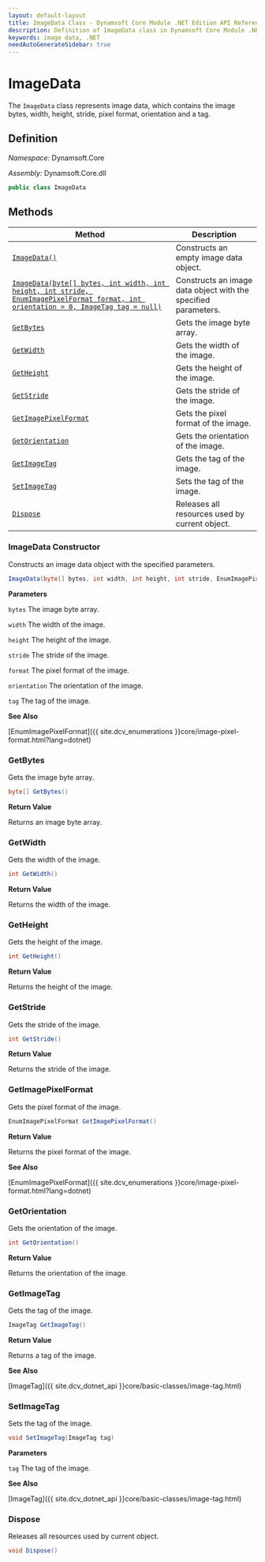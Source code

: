 ```yaml
---
layout: default-layout
title: ImageData Class - Dynamsoft Core Module .NET Edition API Reference
description: Definition of ImageData class in Dynamsoft Core Module .NET Edition.
keywords: image data, .NET
needAutoGenerateSidebar: true
---
```


# ImageData

The `ImageData` class represents image data, which contains the image bytes, width, height, stride, pixel format, orientation and a tag.

## Definition

*Namespace:* Dynamsoft.Core

*Assembly:* Dynamsoft.Core.dll

```csharp
public class ImageData 
```

## Methods

| Method               | Description |
|----------------------|-------------|
| [`ImageData()`](#ImageData-constructor4) | Constructs an empty image data object. |
| [`ImageData(byte[] bytes, int width, int height, int stride, EnumImagePixelFormat format, int orientation = 0, ImageTag tag = null)`](#ImageData-constructor) | Constructs an image data object with the specified parameters. |
| [`GetBytes`](#getbytes) | Gets the image byte array. |
| [`GetWidth`](#getwidth) | Gets the width of the image. |
| [`GetHeight`](#getheight) | Gets the height of the image. |
| [`GetStride`](#getstride) | Gets the stride of the image. |
| [`GetImagePixelFormat`](#getimagepixelformat) | Gets the pixel format of the image. |
| [`GetOrientation`](#getorientation) | Gets the orientation of the image. |
| [`GetImageTag`](#getimagetag) | Gets the tag of the image. |
| [`SetImageTag`](#setimagetag) | Sets the tag of the image. |
| [`Dispose`](dispose) | Releases all resources used by current object. |


### ImageData Constructor

Constructs an image data object with the specified parameters.

```csharp
ImageData(byte[] bytes, int width, int height, int stride, EnumImagePixelFormat format, int orientation = 0, ImageTag tag = null)
```

**Parameters**

`bytes` The image byte array.

`width` The width of the image.

`height` The height of the image.

`stride` The stride of the image.

`format` The pixel format of the image.

`orientation` The orientation of the image.

`tag` The tag of the image.

**See Also**

[EnumImagePixelFormat]({{ site.dcv_enumerations }}core/image-pixel-format.html?lang=dotnet)

### GetBytes

Gets the image byte array.

```csharp
byte[] GetBytes()
```

**Return Value**

Returns an image byte array.

### GetWidth

Gets the width of the image.

```csharp
int GetWidth()
```

**Return Value**

Returns the width of the image.

### GetHeight

Gets the height of the image.

```csharp
int GetHeight()
```

**Return Value**

Returns the height of the image.

### GetStride

Gets the stride of the image.

```csharp
int GetStride()
```

**Return Value**

Returns the stride of the image.

### GetImagePixelFormat

Gets the pixel format of the image.

```csharp
EnumImagePixelFormat GetImagePixelFormat()
```

**Return Value**

Returns the pixel format of the image.

**See Also**

[EnumImagePixelFormat]({{ site.dcv_enumerations }}core/image-pixel-format.html?lang=dotnet)

### GetOrientation

Gets the orientation of the image.

```csharp
int GetOrientation()
```

**Return Value**

Returns the orientation of the image.

### GetImageTag

Gets the tag of the image.

```csharp
ImageTag GetImageTag()
```

**Return Value**

Returns a tag of the image.

**See Also**

[ImageTag]({{ site.dcv_dotnet_api }}core/basic-classes/image-tag.html)

### SetImageTag

Sets the tag of the image.

```csharp
void SetImageTag(ImageTag tag)
```

**Parameters**

`tag` The tag of the image.

**See Also**

[ImageTag]({{ site.dcv_dotnet_api }}core/basic-classes/image-tag.html)

### Dispose

Releases all resources used by current object.

```csharp
void Dispose()
```


